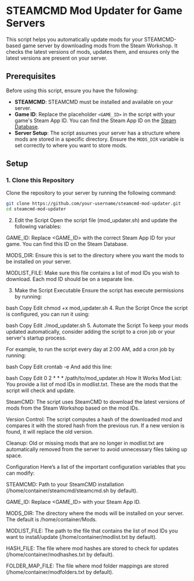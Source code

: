 # STEAMCMD Mod Updater for Game Servers

This script helps you automatically update mods for your STEAMCMD-based game server by downloading mods from the Steam Workshop. It checks the latest versions of mods, updates them, and ensures only the latest versions are present on your server.

## Prerequisites

Before using this script, ensure you have the following:

- **STEAMCMD**: STEAMCMD must be installed and available on your server.
- **Game ID**: Replace the placeholder `<GAME_ID>` in the script with your game's Steam App ID. You can find the Steam App ID on the [Steam Database](https://steamdb.info/).
- **Server Setup**: The script assumes your server has a structure where mods are stored in a specific directory. Ensure the `MODS_DIR` variable is set correctly to where you want to store mods.

## Setup

### 1. Clone this Repository

Clone the repository to your server by running the following command:

```bash
git clone https://github.com/your-username/steamcmd-mod-updater.git
cd steamcmd-mod-updater
```

2. Edit the Script
Open the script file (mod_updater.sh) and update the following variables:

GAME_ID: Replace <GAME_ID> with the correct Steam App ID for your game. You can find this ID on the Steam Database.

MODS_DIR: Ensure this is set to the directory where you want the mods to be installed on your server.

MODLIST_FILE: Make sure this file contains a list of mod IDs you wish to download. Each mod ID should be on a separate line.

3. Make the Script Executable
Ensure the script has execute permissions by running:

bash
Copy
Edit
chmod +x mod_updater.sh
4. Run the Script
Once the script is configured, you can run it using:

bash
Copy
Edit
./mod_updater.sh
5. Automate the Script
To keep your mods updated automatically, consider adding the script to a cron job or your server's startup process.

For example, to run the script every day at 2:00 AM, add a cron job by running:

bash
Copy
Edit
crontab -e
And add this line:

bash
Copy
Edit
0 2 * * * /path/to/mod_updater.sh
How It Works
Mod List: You provide a list of mod IDs in modlist.txt. These are the mods that the script will check and update.

SteamCMD: The script uses SteamCMD to download the latest versions of mods from the Steam Workshop based on the mod IDs.

Version Control: The script computes a hash of the downloaded mod and compares it with the stored hash from the previous run. If a new version is found, it will replace the old version.

Cleanup: Old or missing mods that are no longer in modlist.txt are automatically removed from the server to avoid unnecessary files taking up space.

Configuration
Here’s a list of the important configuration variables that you can modify:

STEAMCMD: Path to your SteamCMD installation (/home/container/steamcmd/steamcmd.sh by default).

GAME_ID: Replace <GAME_ID> with your Steam App ID.

MODS_DIR: The directory where the mods will be installed on your server. The default is /home/container/Mods.

MODLIST_FILE: The path to the file that contains the list of mod IDs you want to install/update (/home/container/modlist.txt by default).

HASH_FILE: The file where mod hashes are stored to check for updates (/home/container/modhashes.txt by default).

FOLDER_MAP_FILE: The file where mod folder mappings are stored (/home/container/modfolders.txt by default).
